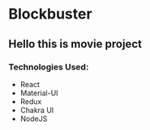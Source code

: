 # Blockbuster

## Hello this is movie project

### Technologies Used:

- React
- Material-UI
- Redux
- Chakra UI
- NodeJS
